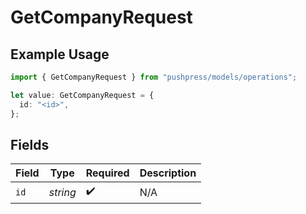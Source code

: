 # GetCompanyRequest

## Example Usage

```typescript
import { GetCompanyRequest } from "pushpress/models/operations";

let value: GetCompanyRequest = {
  id: "<id>",
};
```

## Fields

| Field              | Type               | Required           | Description        |
| ------------------ | ------------------ | ------------------ | ------------------ |
| `id`               | *string*           | :heavy_check_mark: | N/A                |